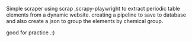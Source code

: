 Simple scraper using scrap ,scrapy-playwright to extract periodic table elements from a dynamic website.
creating a pipeline to save to database and also create a json to group the elements by chemical group.

good for practice .:)
